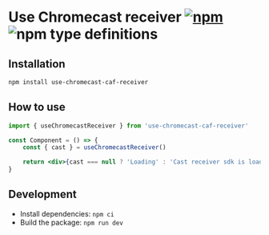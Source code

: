 # Use Chromecast receiver [![npm](https://img.shields.io/npm/v/use-chromecast-caf-receiver.svg)](https://www.npmjs.com/package/use-chromecast-caf-receiver) ![npm type definitions](https://img.shields.io/npm/types/use-chromecast-caf-receiver.svg)

## Installation

```bash
npm install use-chromecast-caf-receiver
```

## How to use

```jsx
import { useChromecastReceiver } from 'use-chromecast-caf-receiver'

const Component = () => {
	const { cast } = useChromecastReceiver()

	return <div>{cast === null ? 'Loading' : 'Cast receiver sdk is loaded'}</div>
}
```

## Development

- Install dependencies: `npm ci`
- Build the package: `npm run dev`
